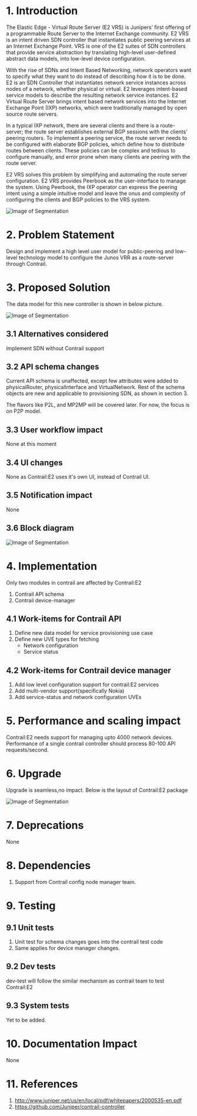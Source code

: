# 1. Introduction
The Elastic Edge - Virtual Route Server (E2 VRS) is Junipers’ first offering
of a programmable Route Server to the Internet Exchange community. E2 VRS is 
an intent driven SDN controller that instantiates public peering services at 
an Internet Exchange Point. VRS is one of the E2 suites of SDN controllers 
that provide service abstraction by translating high-level user-defined 
abstract data models, into low-level device configuration.

With the rise of SDNs and Intent Based Networking, network operators want 
to specify what they want to do instead of describing how it is to be done. 
E2 is an SDN Controller that instantiates network service instances across 
nodes of a network, whether physical or virtual.  E2 leverages intent-based 
service models to describe the resulting network service instances. E2 
Virtual Route Server brings intent based network services into the Internet 
Exchange Point (IXP) networks, which were traditionally managed by open 
source route servers.

In a typical IXP network, there are several clients and there is a route-
server; the route server establishes external BGP sessions with the clients’
peering routers. To implement a peering service, the route server needs to 
be configured with elaborate BGP policies, which define how to distribute 
routes between clients. These policies can be complex and tedious to 
configure manually, and error prone when many clients are peering with the 
route server.

E2 VRS solves this problem by simplifying and automating the route server 
configuration. E2 VRS provides Peerbook as the user-interface to manage the 
system. Using Peerbook, the IXP operator can express the peering intent using 
a simple intuitive model and leave the onus and complexity of configuring the 
clients and BGP policies to the VRS system.

![Image of Segmentation](images/contrail-E2.png)

# 2. Problem Statement
Design and implement a high level user model for public-peering and low-level
technology model to configure the Junos VRR as a route-server through Contrail.

# 3. Proposed Solution
The data model for this new controller is shown in below picture.

![Image of Segmentation](images/contrail-e2-datamodel.png)

## 3.1 Alternatives considered
Implement SDN without Contrail support
## 3.2 API schema changes
Current API schema is unaffected, except few attributes were added to
physicalRouter, physicalInterface and VirtualNetwork.
Rest of the schema objects are new and applicable to provisioning SDN,
as shown in section 3.

The flavors like P2L, and MP2MP will be covered later. For now, the focus is on
P2P model.


## 3.3 User workflow impact
None at this moment
## 3.4 UI changes
None as Contrail:E2 uses it's own UI, instead of Contrail UI.
## 3.5 Notification impact
None
## 3.6 Block diagram
![Image of Segmentation](images/contrail-e2-architecture.png)

# 4. Implementation
Only two modules in contrail are affected by Contrail:E2

1. Contrail API schema
2. Contrail device-manager

## 4.1 Work-items for Contrail API

1.  Define new data model for service provisioning use case
2.  Define new UVE types for fetching
     - Network configuration
     - Service status

## 4.2 Work-items for Contrail device manager

1.  Add low level configuration support for contrail:E2 services
2.  Add multi-vendor support(specifically Nokia)
3.  Add service-status and network configuration UVEs

# 5. Performance and scaling impact
Contrail:E2 needs support for managing upto 4000 network devices.
Performance of a single contrail controller should process 80-100
API requests/second.

# 6. Upgrade
Upgrade is seamless,no impact. Below is the layout of Contrail:E2 package

![Image of Segmentation](images/contrail-e2-installation.png)

# 7. Deprecations
None

# 8. Dependencies
1. Support from Contrail config node manager team.

# 9. Testing
## 9.1 Unit tests
1. Unit test for schema changes goes into the contrail test code
2. Same applies for device manager changes.
## 9.2 Dev tests
dev-test will follow the similar mechanism as contrail team to test Contrail:E2
## 9.3 System tests
Yet to be added.

# 10. Documentation Impact
None

# 11. References
1. http://www.juniper.net/us/en/local/pdf/whitepapers/2000535-en.pdf
2. https://github.com/Juniper/contrail-controller

